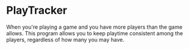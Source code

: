 # PlayTracker
 When you're playing a game and you have more players than the game allows. This program allows you to keep playtime consistent among the players, regardless of how many you may have.
